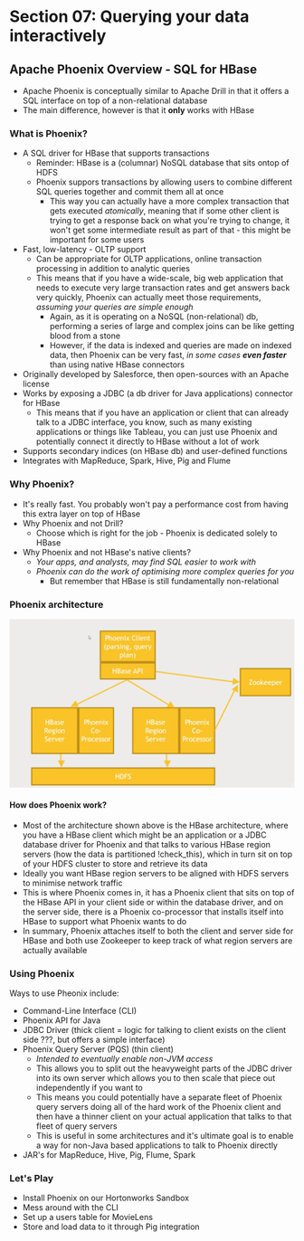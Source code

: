 # Section 07: Querying your data interactively

## Apache Phoenix Overview - SQL for HBase

- Apache Phoenix is conceptually similar to Apache Drill in that it offers a SQL interface on top of a non-relational database
- The main difference, however is that it **only** works with HBase

### What is Phoenix?

- A SQL driver for HBase that supports transactions
  - Reminder: HBase is a (columnar) NoSQL database that sits ontop of HDFS
  - Phoenix suppors transactions by allowing users to combine different SQL queries together and commit them all at once
    - This way you can actually have a more complex transaction that gets executed *atomically*, meaning that if some other client is trying to get a response back on what you're trying to change, it won't get some intermediate result as part of that - this might be important for some users
- Fast, low-latency - OLTP support
  - Can be appropriate for OLTP applications, online transaction processing in addition to analytic queries
  - This means that if you have a wide-scale, big web application that needs to execute very large transaction rates and get answers back very quickly, Phoenix can actually meet those requirements, *assuming your queries are simple enough*
    - Again, as it is operating on a NoSQL (non-relational) db, performing a series of large and complex joins can be like getting blood from a stone
    - However, if the data is indexed and queries are made on indexed data, then Phoenix can be very fast, *in some cases **even faster*** than using native HBase connectors
- Originally developed by Salesforce, then open-sources with an Apache license
- Works by exposing a JDBC (a db driver for Java applications) connector for HBase
  - This means that if you have an application or client that can already talk to a JDBC interface, you know, such as many existing applications or things like Tableau, you can just use Phoenix and potentially connect it directly to HBase without a lot of work
- Supports secondary indices (on HBase db) and user-defined functions
- Integrates with MapReduce, Spark, Hive, Pig and Flume

### Why Phoenix?

- It's really fast. You probably won't pay a performance cost from having this extra layer on top of HBase
- Why Phoenix and not Drill?
  - Choose which is right for the job - Phoenix is dedicated solely to HBase
- Why Phoenix and not HBase's native clients?
  - *Your apps, and analysts, may find SQL easier to work with*
  - *Phoenix can do the work of optimising more complex queries for you*
    - But remember that HBase is still fundamentally non-relational

### Phoenix architecture

![phoenix-arch](imgs/phoenix_arch.png)

#### How does Phoenix work?

- Most of the architecture shown above is the HBase architecture, where you have a HBase client which might be an application or a JDBC database driver for Phoenix and that talks to various HBase region servers (how the data is partitioned !check_this), which in turn sit on top of your HDFS cluster to store and retrieve its data
- Ideally you want HBase region servers to be aligned with HDFS servers to minimise network traffic
- This is where Phoenix comes in, it has a Phoenix client that sits on top of the HBase API in your client side or within the database driver, and on the server side, there is a Phoenix co-processor that installs itself into HBase to support what Phoenix wants to do
- In summary, Phoenix attaches itself to both the client and server side for HBase and both use Zookeeper to keep track of what region servers are actually available

### Using Phoenix

Ways to use Pheonix include:

- Command-Line Interface (CLI)
- Phoenix API for Java
- JDBC Driver (thick client = logic for talking to client exists on the client side ???, but offers a simple interface)
- Phoenix Query Server (PQS) (thin client)
  - *Intended to eventually enable non-JVM access*
  - This allows you to split out the heavyweight parts of the JDBC driver into its own server which allows you to then scale that piece out independently if you want to
  - This means you could potentially have a separate fleet of Phoenix query servers doing all of the hard work of the Phoenix client and then have a thinner client on your actual application that talks to that fleet of query servers
  - This is useful in some architectures and it's ultimate goal is to enable a way for non-Java based applications to talk to Phoenix directly
- JAR's for MapReduce, Hive, Pig, Flume, Spark

### Let's Play

- Install Phoenix on our Hortonworks Sandbox
- Mess around with the CLI
- Set up a users table for MovieLens
- Store and load data to it through Pig integration